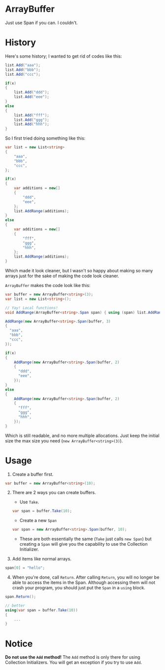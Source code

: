 # ArrayBuffer
Just use Span<T> if you can. I couldn't.


# History
Here's some history; I wanted to get rid of codes like this:
```csharp
list.Add("aaa");
list.Add("bbb");
list.Add("ccc");

if(x)
{
    list.Add("ddd");
    list.Add("eee");
}
else
{
    list.Add("fff");
    list.Add("ggg");
    list.Add("hhh");
}

```
So I first tried doing something like this:
```csharp
var list = new List<string>
{
    "aaa",
    "bbb",
    "ccc",
};

if(x)
{
    var additions = new[]
    {
        "ddd",
        "eee",
    };
    list.AddRange(additions);
}
else
{
    var additions = new[]
    {
        "fff",
        "ggg",
        "hhh",
    };
    list.AddRange(additions);
}

```
Which made it look cleaner, but I wasn't so happy about making so many arrays just for the sake of making the code look cleaner.

`ArrayBuffer` makes the code look like this:
```csharp
var buffer = new ArrayBuffer<string>(3);
var list = new List<string>();

// Yay! Local functions!
void AddRange(ArrayBuffer<string>.Span span) { using (span) list.AddRange(span); }

AddRange(new ArrayBuffer<string>.Span(buffer, 3)
{
  "aaa",
  "bbb",
  "ccc",
});

if(x)
{
    AddRange(new ArrayBuffer<string>.Span(buffer, 2)
    {
      "ddd",
      "eee",
    });
}
else
{
    AddRange(new ArrayBuffer<string>.Span(buffer, 2)
    {
      "fff",
      "ggg",
      "hhh",
    });
}

```

Which is still readable, and no more multiple allocations. Just keep the initial size the max size you need (`new ArrayBuffer<string>(3)`).

# Usage

1. Create a buffer first.

```csharp
var buffer = new ArrayBuffer<string>(10);
```

2. There are 2 ways you can create buffers.
    - Use `Take`.
    ```csharp
    var span = buffer.Take(10);
    ```
    - Create a new `Span`
    ```csharp
    var span = new ArrayBuffer<string>.Span(buffer, 10);
    ```
    - These are both essentially the same (`Take` just calls `new Span`) but creating a `Span` will give you the capability to use the Collection Initializer.

3. Add items like normal arrays.
```csharp
span[0] = "hello";
```

4. When you're done, call `Return`. After calling `Return`, you will no longer be able to access the items in the Span. Although accessing them will not crash your program, you should just put the `Span` in a `using` block.
```csharp
span.Return();

// better
using(var span = buffer.Take(10))
{
    ...
}
```

# Notice

**Do not use the `Add` method!**
The `Add` method is only there for using Collection Initializers. You will get an exception if you try to use `Add`.
